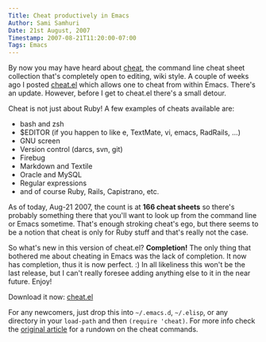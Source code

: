 ```yaml
---
Title: Cheat productively in Emacs
Author: Sami Samhuri
Date: 21st August, 2007
Timestamp: 2007-08-21T11:20:00-07:00
Tags: Emacs
---
```


By now you may have heard about <a href="http://cheat.errtheblog.com/">cheat</a>, the command line cheat sheet collection that's completely open to editing, wiki style.  A couple of weeks ago I posted <a href="/posts/2007/08/cheat-from-emacs">cheat.el</a> which allows one to cheat from within Emacs.  There's an update.  However, before I get to cheat.el there's a small detour.

Cheat is not just about Ruby!  A few examples of cheats available are:

 * bash and zsh
 * $EDITOR (if you happen to like e, TextMate, vi, emacs, RadRails, ...)
 * GNU screen
 * Version control (darcs, svn, git)
 * Firebug
 * Markdown and Textile
 * Oracle and MySQL
 * Regular expressions
 * and of course Ruby, Rails, Capistrano, etc.

As of today, Aug-21 2007, the count is at <strong>166 cheat sheets</strong> so there's probably something there that you'll want to look up from the command line or Emacs sometime.  That's enough stroking cheat's ego, but there seems to be a notion that cheat is only for Ruby stuff and that's really not the case.

So what's new in this version of cheat.el?  <strong>Completion!</strong>  The only thing that bothered me about cheating in Emacs was the lack of completion.  It now has completion, thus it is now perfect. :)  In all likeliness this won't be the last release, but I can't really foresee adding anything else to it in the near future.  Enjoy!

Download it now: <a href="/f/cheat.el">cheat.el</a>

For any newcomers, just drop this into <code>~/.emacs.d</code>, <code>~/.elisp</code>, or any directory in your <code>load-path</code> and then <code>(require 'cheat)</code>.  For more info check the <a href="/posts/2007/08/cheat-from-emacs">original article</a> for a rundown on the cheat commands.

